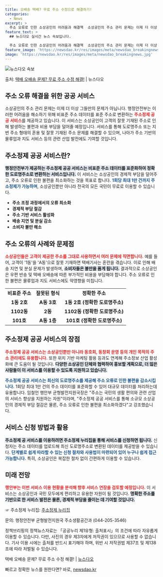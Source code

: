 ```yaml
---
title: 오배송 택배? 무료 주소 수정으로 해결하기!
categories:
  - News
excerpt: >
  주소 오류로 인한 소상공인의 어려움과 해결책  소상공인의 주소 관리 문제는 이제 더 이상 그들만의 문제가 아…
feature_text: >
  ## 뉴스다오 실시간 뉴스 속보입니다.

  주소 오류로 인한 소상공인의 어려움과 해결책  소상공인의 주소 관리 문제는 이제 더 이상 그들만의 문제가 아…
feature_image: 'https://newsdao.kr/res/images/meta/newsdao_breakingnews.jpg'
image: 'https://newsdao.kr/res/images/meta/newsdao_breakingnews.jpg'
---
```


![뉴스다오 속보](https://newsdao.kr/res/images/meta/newsdao_breakingnews.jpg)

<p>출처: <a href="https://newsdao.kr/4818" rel="dofollow">택배 오배송 문제? 무료 주소 수정 해결!</a> | 뉴스다오</p>

<h2 data-ke-size="size26">주소 오류 해결을 위한 공공 서비스</h2>

<p data-ke-size="size16">소상공인의 주소 관리 문제는 이제 더 이상 그들만의 문제가 아닙니다. 행정안전부는 이러한 어려움을 해소하기 위해 비표준 주소 데이터를 표준 주소로 변환하는 <b><span style="color: #ee2323;">주소정제 공공 서비스</span></b>를 제공하고 있습니다. 이 서비스는 소상공인이 고객의 잘못 기재된 주소로 인해 발생하는 불편과 비용 부담을 덜어줄 예정입니다. 서비스를 통해 도로명주소 또는 지번 주소 형태의 혼용 및 잘못 기재된 주소 문제를 해결할 수 있으며, 나아가 주소 기반의 물류업과 지도 서비스 등의 관련 산업 발전에도 기여할 것입니다.</p>

<p data-ke-size="size16"></p>

<h2 data-ke-size="size26">주소정제 공공 서비스란?</h2>

<p data-ke-size="size16"><b><span style="background-color: #21538527;">행정안전부가 제공하는 주소정제 공공 서비스는 비표준 주소 데이터를 표준화하여 정확한 도로명주소로 변환하는 서비스입니다.</span></b> 이 서비스는 소상공인의 경제적 부담을 덜어주고, 주소 오류로 인한 불편을 최소화하는 것을 목표로 합니다. <b><span style="color: #1a5490;">1회당 최대 1만 건까지 주소정제가 가능하며</span></b>, 소상공인뿐만 아니라 전국의 모든 국민이 무료로 이용할 수 있습니다.</p>

<ul>
    <li><b>주소 조정 과정에서의 오류 최소화</b></li>
    <li><b>경제적 부담 절감</b></li>
    <li><b>주소 기반 서비스 활성화</b></li>
    <li><b>배송 지연 및 분실 감소</b></li>
    <li><b>소비자 불만 해소</b></li>
</ul>

<p data-ke-size="size16"></p>

<h2 data-ke-size="size26">주소 오류의 사례와 문제점</h2>

<p data-ke-size="size16"><b><span style="color: #ee2323;">소상공인들은 고객이 제공한 주소를 그대로 사용하면서 여러 문제에 직면합니다.</span></b> 예를 들어, 고객이 '1동'을 'A동'으로 잘못 기재하면 택배기사는 혼란을 겪습니다. 이로 인해 배송 지연 및 분실 문제가 발생하며, <b><span style="background-color: #21538527;">소비자들은 불만을 품게 됩니다.</span></b> 결과적으로 소상공인은 우편 반송 및 택배 오배송에 따른 부가적인 비용을 부담해야 합니다. 주소 오류로 인한 불편은 물류업과 지도 서비스에도 악영향을 미칩니다.</p>

<table style="width: 100%;">
    <tr>
        <td style="text-align: center; height: 17px;"><b>비표준 주소</b></td>
        <td style="text-align: center; height: 17px;"><b>잘못된 형식</b></td>
        <td style="text-align: center; height: 17px;"><b>정확한 주소</b></td>
    </tr>
    <tr>
        <td style="text-align: center; height: 17px;"><b>1동 2호</b></td>
        <td style="text-align: center; height: 17px;"><b>A동 3호</b></td>
        <td style="text-align: center; height: 17px;"><b>1동 2호 (정확한 도로명주소)</b></td>
    </tr>
    <tr>
        <td style="text-align: center; height: 17px;"><b>1102동</b></td>
        <td style="text-align: center; height: 17px;"><b>2동</b></td>
        <td style="text-align: center; height: 17px;"><b>1102동 (정확한 도로명주소)</b></td>
    </tr>
    <tr>
        <td style="text-align: center; height: 17px;"><b>101호</b></td>
        <td style="text-align: center; height: 17px;"><b>A동 1층</b></td>
        <td style="text-align: center; height: 17px;"><b>101호 (정확한 도로명주소)</b></td>
    </tr>
</table>

<p data-ke-size="size16"></p>

<h2 data-ke-size="size26">주소정제 공공 서비스의 장점</h2>

<p data-ke-size="size16"><b><span style="color: #ee2323;">주소정제 공공 서비스는 소상공인뿐만 아니라 동호회, 동창회 운영 등의 개인 목적의 주소 관리에도 유용합니다.</span></b> 또한 위치 기반 마케팅 활용 등과도 연계해 주소정보 산업 활성화에 큰 도움이 될 것입니다. <b><span style="background-color: #21538527;">다양한 소상공인 단체와 협력하여 홍보할 계획으로, 더 많은 사람들이 이 서비스를 이용할 수 있도록 지원하고 있습니다.</span></b></p>

<p data-ke-size="size16"><b><span style="color: #1a5490;">주소정제 공공 서비스는 최신의 도로명주소를 제공해 주소 오류로 인한 불편을 감소시킵니다.</span></b> 1회당 최대 1만 건의 주소 데이터를 표준화할 수 있어 대규모 데이터를 처리하는데 유용합니다. 임철언 행안부 균형발전지원국장은 "주소는 국민의 생활 편의와 관련 산업의 서비스 향상을 지원하는 자원"이라며, "주소정제 공공 서비스를 통해 소규모 소상공인의 경제적 부담 절감은 물론, 주소 오류로 인한 불편을 최소화하겠다"고 강조했습니다.</p>

<p data-ke-size="size16"></p>

<h2 data-ke-size="size26">서비스 신청 방법과 활용</h2>

<p data-ke-size="size16"><b><span style="background-color: #21538527;">주소정제 공 서비스를 이용하려면 주소정제 누리집을 통해 서비스를 신청하면 됩니다.</span></b> 신청자는 주소 데이터를 업로드해 최신 도로명주소로 변환된 데이터를 제공받을 수 있습니다. <b><span style="color: #1a5490;">단계별로 쉽게 따라할 수 있는 신청 절차와 사용법이 마련되어 있어 누구나 쉽게 접근 가능합니다.</span></b> 특히, 소상공인은 복잡한 절차 없이 간편하게 이용할 수 있습니다.</p>

<p data-ke-size="size16"></p>

<h2 data-ke-size="size26">미래 전망</h2>

<p data-ke-size="size16"><b><span style="color: #ee2323;">행안부는 이번 서비스 이용 현황을 분석해 향후 서비스 연장을 검토할 예정입니다.</span></b> 이 서비스는 소상공인과 국민 모두에게 편리하고 유용한 자원이 될 것입니다. <b><span style="background-color: #21538527;">명확한 주소를 기반으로 한 서비스 발전은 물론, 경제적 부담을 줄이는 데 기여할 것입니다.</span></b></p>

<p data-ke-size="size16">☞ 주소정제 누리집: <a href="https://jusoclean.or.kr">주소정제 누리집</a></p>
<p data-ke-size="size16">문의: 행정안전부 균형발전지원국 주소생활공간과 (044-205-3546)</p>

<p data-ke-size="size16">정책브리핑의 정책뉴스자료는 「공공누리 제1유형: 출처표시」의 조건에 따라 자유롭게 이용할 수 있습니다. 다만, 사진의 경우 제3자에게 저작권이 있으므로 사용할 수 없습니다. 기사 이용 시에는 출처를 반드시 표기해야 하며, 위반 시 저작권법 제37조 및 제138조에 따라 처벌될 수 있습니다.</p>

<p data-ke-size="size16">택배 오배송 문제? 무료 주소 수정 해결! | <a href="https://newsdao.kr/4818">뉴스다오</a></p> 

빠르고 정확한 뉴스를 원한다면? 바로, <a href="https://newsdao.kr" rel="dofollow">newsdao.kr</a>


